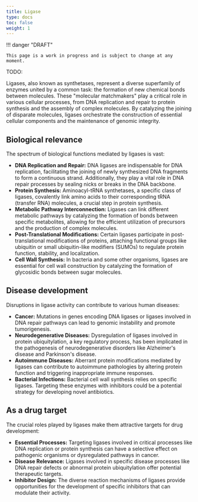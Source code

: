 ```yaml
---
title: Ligase
type: docs
toc: false
weight: 1
---
```


!!! danger "DRAFT"

    This page is a work in progress and is subject to change at any moment.

TODO:

Ligases, also known as synthetases, represent a diverse superfamily of enzymes united by a common task: the formation of new chemical bonds between molecules. These "molecular matchmakers" play a critical role in various cellular processes, from DNA replication and repair to protein synthesis and the assembly of complex molecules. By catalyzing the joining of disparate molecules, ligases orchestrate the construction of essential cellular components and the maintenance of genomic integrity.

## Biological relevance

The spectrum of biological functions mediated by ligases is vast:

-   **DNA Replication and Repair:** DNA ligases are indispensable for DNA replication, facilitating the joining of newly synthesized DNA fragments to form a continuous strand. Additionally, they play a vital role in DNA repair processes by sealing nicks or breaks in the DNA backbone.
-   **Protein Synthesis:** Aminoacyl-tRNA synthetases, a specific class of ligases, covalently link amino acids to their corresponding tRNA (transfer RNA) molecules, a crucial step in protein synthesis.
-   **Metabolic Pathway Interconnection:** Ligases can link different metabolic pathways by catalyzing the formation of bonds between specific metabolites, allowing for the efficient utilization of precursors and the production of complex molecules.
-   **Post-Translational Modifications:** Certain ligases participate in post-translational modifications of proteins, attaching functional groups like ubiquitin or small ubiquitin-like modifiers (SUMOs) to regulate protein function, stability, and localization.
-   **Cell Wall Synthesis:** In bacteria and some other organisms, ligases are essential for cell wall construction by catalyzing the formation of glycosidic bonds between sugar molecules.

## Disease development

Disruptions in ligase activity can contribute to various human diseases:

-   **Cancer:** Mutations in genes encoding DNA ligases or ligases involved in DNA repair pathways can lead to genomic instability and promote tumorigenesis.
-   **Neurodegenerative Diseases:** Dysregulation of ligases involved in protein ubiquitylation, a key regulatory process, has been implicated in the pathogenesis of neurodegenerative disorders like Alzheimer's disease and Parkinson's disease.
-   **Autoimmune Diseases:** Aberrant protein modifications mediated by ligases can contribute to autoimmune pathologies by altering protein function and triggering inappropriate immune responses.
-   **Bacterial Infections:** Bacterial cell wall synthesis relies on specific ligases. Targeting these enzymes with inhibitors could be a potential strategy for developing novel antibiotics.

## As a drug target

The crucial roles played by ligases make them attractive targets for drug development:

-   **Essential Processes:** Targeting ligases involved in critical processes like DNA replication or protein synthesis can have a selective effect on pathogenic organisms or dysregulated pathways in cancer.
-   **Disease Relevance:** Ligases involved in specific disease processes like DNA repair defects or abnormal protein ubiquitylation offer potential therapeutic targets.
-   **Inhibitor Design:** The diverse reaction mechanisms of ligases provide opportunities for the development of specific inhibitors that can modulate their activity.
